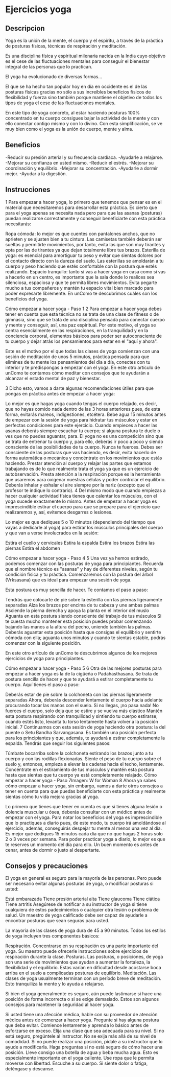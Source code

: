 # Ejercicios yoga

## Descripcion 

Yoga es la unión de la mente, el cuerpo y el espíritu, a través de la práctica de posturas físicas, técnicas de respiración y meditación.

Es una disciplina física y espiritual milenaria nacida en la India cuyo objetivo es el cese de las fluctuaciones mentales para conseguir el bienestar integral de las personas que lo practican.

El yoga ha evolucionado de diversas formas…

El que se ha hecho tan popular hoy en día en occidente es el de las posturas físicas gracias no sólo a sus increíbles beneficios físicos de flexibilidad y fuerza sino también porque mantiene el objetivo de todos los tipos de yoga el cese de las fluctuaciones mentales.

En este tipo de yoga concreto, al estar haciendo posturas 100% concentrado en tu cuerpo consigues bajar la actividad de la mente y con ello conectar contigo mismo y con lo divino. Con esta simplificación, se ve muy bien como el yoga es la unión de cuerpo, mente y alma. 

## Beneficios

-Reducir su presión arterial y su frecuencia cardíaca.
-Ayudarle a relajarse.
-Mejorar su confianza en usted mismo.
-Reducir el estrés.
-Mejorar su coordinación y equilibrio.
-Mejorar su concentración.
-Ayudarle a dormir mejor.
-Ayudar a la digestión.

## Instrucciones

1
Para empezar a hacer yoga, lo primero que tenemos que pensar es en el material que necesitaremos para desarrollar esta práctica. Es cierto que para el yoga apenas se necesita nada pero para que las asanas (posturas) puedan realizarse correctamente y conseguir beneficiarte con esta práctica necesitarás:

Ropa cómoda: lo mejor es que cuentes con pantalones anchos, que no aprieten y se ajusten bien a tu cintura. Las camisetas también deberán ser sueltas y permitirte movimientos, por tanto, evita las que son muy tirantes y opta por las de tirantes ya que dejan totalmente libre tus brazos.
Esterilla de yoga: es esencial para amortiguar tu peso y evitar que sientas dolores por el contacto directo con la dureza del suelo. Las esterillas se amoldarán a tu cuerpo y peso haciendo que estés confortable con la postura que estés realizando.
Espacio tranquilo: tanto si vas a hacer yoga en casa como si vas a hacerlo en un centro, es importante que la sala donde lo realices sea silenciosa, espaciosa y que te permita libres movimientos. Evita pegarte mucho a tus compañeros y mantén tu espacio vital bien marcado para poder expresarte libremente.
En unComo te descubrimos cuáles son los beneficios del yoga.

Cómo empezar a hacer yoga - Paso 1
2
Para empezar a hacer yoga debes tener en cuenta que esta técnica no se trata de una clase de fitness o de gimnasia, sino que se trata de una disciplina pensada para conectar cuerpo y mente y conseguir, así, una paz espiritual. Por este motivo, el yoga se centra esencialmente en las respiraciones, en la tranquilidad y en la conciencia corporal, elementos básicos para poder ser autoconsciente de tu cuerpo y dejar atrás los pensamientos para estar en el "aquí y ahora".

Este es el motivo por el que todas las clases de yoga comienzan con una sesión de meditación de unos 5 minutos, práctica pensada para que elimines de tu mente los pensamientos del día a día, conectes con tu interior y te predispongas a empezar con el yoga. En este otro artículo de unComo te contamos cómo meditar con consejos que te ayudarán a alcanzar el estado mental de paz y bienestar.

3
Dicho esto, vamos a darte algunas recomendaciones útiles para que pongas en práctica antes de empezar a hacer yoga:

Lo mejor es que hagas yoga cuando tengas el cuerpo relajado, es decir, que no hayas comido nada dentro de las 3 horas anteriores pues, de esta forma, evitarás mareos, indigestiones, etcétera.
Bebe agua 15 minutos antes de empezar con la sesión de yoga para hidratar tus músculos y estar en perfectas condiciones para este ejercicio.
Cuando empieces a hacer las asanas deberás siempre escuchar tu cuerpo; si alguna postura te duele o ves que no puedes aguantar, para. El yoga no es una competición sino que se trata de entrenar tu cuerpo y, para ello, deberás ir poco a poco y siendo consciente de las posibilidades de tu cuerpo. Nunca te fuerces.
Debes ser consciente de las posturas que vas haciendo, es decir, evita hacerlo de forma automática o mecánica y concéntrate en los movimientos que estás haciendo. Prestar atención al cuerpo y relajar las partes que estamos trabajando es de lo que realmente trata el yoga ya que es un ejercicio de autobservación.
Presta atención a la respiración porque es la herramienta que usaremos para oxigenar nuestras células y poder controlar el equilibrio. Deberás inhalar y exhalar el aire siempre por la nariz (excepto que el profesor te indique lo contrario).
4
Del mismo modo que cuando empiezas a hacer cualquier actividad física tienes que calentar los músculos, con el yoga sucede exactamente lo mismo. Antes de empezar a hacer yoga es imprescindible estirar el cuerpo para que se prepare para el ejercicio que realizaremos y, así, evitemos desgarres o lesiones.

Lo mejor es que dediques 5 o 10 minutos (dependiendo del tiempo que vayas a dedicarle al yoga) para estirar los músculos principales del cuerpo y que van a verse involucrados en la sesión:

Estira el cuello y cervicales
Estira la espalda
Estira los brazos
Estira las piernas
Estira el abdomen

Cómo empezar a hacer yoga - Paso 4
5
Una vez ya hemos estirado, podemos comenzar con las posturas de yoga para principiantes. Recuerda que el nombre técnico es "asanas" y hay de diferentes niveles, según tu condición física y tu práctica. Comenzaremos con la postura del árbol (Vrksasana) que es ideal para empezar una sesión de yoga.

Esta postura es muy sencilla de hacer. Te contamos el paso a paso:

Tendrás que colocarte de pie sobre la esterilla con las piernas ligeramente separadas
Alza los brazos por encima de tu cabeza y une ambas palmas
Asciende la pierna derecha y apoya la planta en el interior del muslo
Aguanta en esta postura siendo consciente del trabajo de tus músculos
Si te cuesta mucho mantener esta posición puedes probar comenzando bajando las manos a la altura del pecho, uniendo también las palmas. Deberás aguantar esta posición hasta que consigas el equilibrio y sentirte cómoda con ella; aguanta unos minutos y cuando te sientas estable, podrás comenzar con la siguiente posición.

En este otro artículo de unComo te descubrimos algunos de los mejores ejercicios de yoga para principiantes.

Cómo empezar a hacer yoga - Paso 5
6
Otra de las mejores posturas para empezar a hacer yoga es la de la cigüeña o Padahasthasana. Se trata de postura sencilla de hacer y que te ayudará a estirar completamente tu cuerpo. Aquí tienes el paso a paso:

Deberás estar de pie sobre la colchoneta con las piernas ligeramente separadas
Ahora, deberás descender lentamente el cuerpo hacia adelante procurando tocar las manos con el suelo. Si no llegas, ¡no pasa nada! No fuerces el cuerpo, solo deja que se estire y se vuelva más elástico
Mantén esta postura respirando con tranquilidad y sintiendo tu cuerpo estirarse; cuando estés listo, levanta tu torso lentamente hasta volver a la posición inicial.
7
Continuamos con esta sesión de yoga haciendo otra postura: la del puente o Setu Bandha Sarvangasana. Es también una posición perfecta para los principiantes y que, además, te ayudará a estirar completamente la espalda. Tendrás que seguir los siguientes pasos:

Túmbate bocarriba sobre la colchoneta estirando los brazos junto a tu cuerpo y con las rodillas flexionadas.
Siente el peso de tu cuerpo sobre el suelo y, entonces, empieza a elevar las caderas hacia el techo, lentamente.
Concéntrate en el estiramiento de tus músculos y mantén esta postura hasta que sientas que tu cuerpo ya está completamente relajado.
Cómo empezar a hacer yoga - Paso 7Imagen: W for Woman
8
Ahora ya sabes cómo empezar a hacer yoga, sin embargo, vamos a darte otros consejos a tener en cuenta para que puedas beneficiarte con esta práctica y realmente sientas cómo tu vida mejora gracias al yoga.

Lo primero que tienes que tener en cuenta es que si tienes alguna lesión o dolencia muscular u ósea, deberás consultar con un médico antes de empezar con el yoga.
Para notar los beneficios del yoga es imprescindible que lo practiques a diario pues, de este modo, tu cuerpo irá amoldándose al ejercicio, además, conseguirás despejar tu mente al menos una vez al día. Es mejor que dediques 15 minutos cada día que no que hagas 2 horas solo 2 o 3 veces por semana.
Para poder practicar yoga a diario, lo mejor es que te reserves un momento del día para ello. Un buen momento es antes de cenar, antes de dormir o justo al despertarte.

##  Consejos y precauciones 

El yoga en general es seguro para la mayoría de las personas. Pero puede ser necesario evitar algunas posturas de yoga, o modificar posturas si usted:

Está embarazada
Tiene presión arterial alta
Tiene glaucoma
Tiene ciática
Tiene artritis
Asegúrese de notificar a su instructor de yoga si tiene cualquiera de estos padecimientos o cualquier otra lesión o problema de salud. Un maestro de yoga calificado debe ser capaz de ayudarle a encontrar posturas que sean seguras para usted.

La mayoría de las clases de yoga dura de 45 a 90 minutos. Todos los estilos de yoga incluyen tres componentes básicos:

Respiración. Concentrarse en su respiración es una parte importante del yoga. Su maestro puede ofrecerle instrucciones sobre ejercicios de respiración durante la clase.
Posturas. Las posturas, o posiciones, de yoga son una serie de movimientos que ayudan a aumentar la fortaleza, la flexibilidad y el equilibrio. Estas varían en dificultad desde acostarse boca arriba en el suelo a complicadas posturas de equilibrio.
Meditación. Las clases de yoga usualmente terminan con un período breve de meditación. Esto tranquiliza la mente y lo ayuda a relajarse.

Si bien el yoga generalmente es seguro, aún puede lastimarse si hace una posición de forma incorrecta o si se exige demasiado. Estos son algunos consejos para mantener la seguridad al hacer yoga.

Si usted tiene una afección médica, hable con su proveedor de atención médica antes de comenzar a hacer yoga. Pregunte si hay alguna postura que deba evitar.
Comience lentamente y aprenda lo básico antes de esforzarse en exceso.
Elija una clase que sea adecuada para su nivel. Si no está seguro, pregúntele al instructor.
No se exija más allá de su nivel de comodidad. Si no puede realizar una posición, pídale a su instructor que lo ayude a modificarla.
Haga preguntas si no está seguro de cómo hacer una posición.
Lleve consigo una botella de agua y beba mucha agua. Esto es especialmente importante en el yoga caliente.
Use ropa que le permita moverse con libertad.
Escuche a su cuerpo. Si siente dolor o fatiga, deténgase y descanse.
